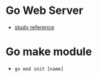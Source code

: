 # Go Web Server

- [study reference](https://github.com/astaxie/build-web-application-with-golang)

# Go make module

- ```go mod init [name]```